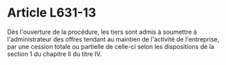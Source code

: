 # Article L631-13

Dès l'ouverture de la procédure, les tiers sont admis à soumettre à l'administrateur des offres tendant au maintien de l'activité de l'entreprise, par une cession totale ou partielle de celle-ci selon les dispositions de la section 1 du chapitre II du titre IV.

